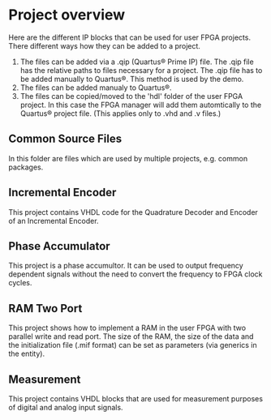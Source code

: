# Project overview

Here are the different IP blocks that can be used for user FPGA projects. There different ways how they can be added to a project.

1. The files can be added via a .qip (Quartus® Prime IP) file. The .qip file has the relative paths to files necessary for a project. The .qip file has to be added manually to Quartus®. This method is used by the demo.
2. The files can be added manualy to Quartus®.
3. The files can be copied/moved to the 'hdl' folder of the user FPGA project. In this case the FPGA manager will add them automtically to the Quartus® project file. (This applies only to .vhd and .v files.)

## Common Source Files

In this folder are files which are used by multiple projects, e.g. common packages.

## Incremental Encoder

This project contains VHDL code for the Quadrature Decoder and Encoder of an Incremental Encoder.

## Phase Accumulator

This project is a phase accumultor. It can be used to output frequency dependent signals without the need to convert the frequency to FPGA clock cycles.

## RAM Two Port

This project shows how to implement a RAM in the user FPGA with two parallel write and read port. The size of the RAM, the size of the data and the initialization file (.mif format) can be set as parameters (via generics in the entity).

## Measurement

This project contains VHDL blocks that are used for measurement purposes of digital and analog input signals.

